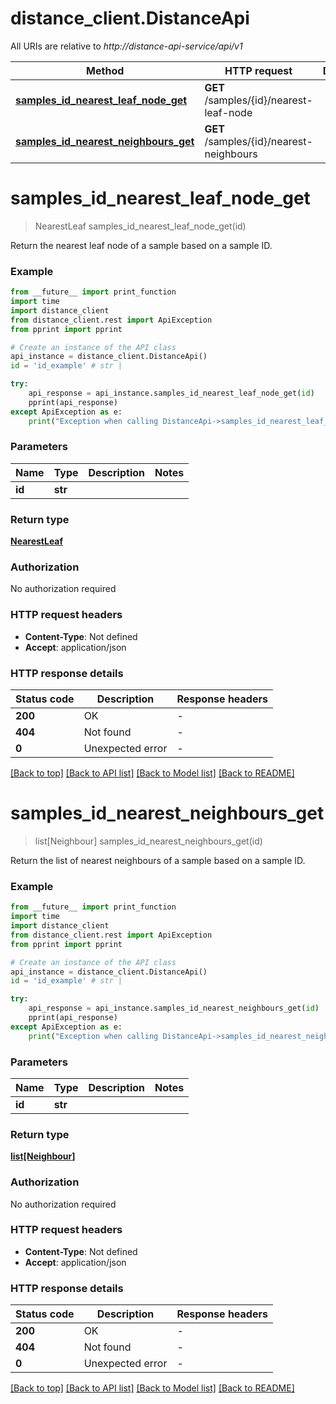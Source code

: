 # distance_client.DistanceApi

All URIs are relative to *http://distance-api-service/api/v1*

Method | HTTP request | Description
------------- | ------------- | -------------
[**samples_id_nearest_leaf_node_get**](DistanceApi.md#samples_id_nearest_leaf_node_get) | **GET** /samples/{id}/nearest-leaf-node | 
[**samples_id_nearest_neighbours_get**](DistanceApi.md#samples_id_nearest_neighbours_get) | **GET** /samples/{id}/nearest-neighbours | 


# **samples_id_nearest_leaf_node_get**
> NearestLeaf samples_id_nearest_leaf_node_get(id)



Return the nearest leaf node of a sample based on a sample ID.

### Example

```python
from __future__ import print_function
import time
import distance_client
from distance_client.rest import ApiException
from pprint import pprint

# Create an instance of the API class
api_instance = distance_client.DistanceApi()
id = 'id_example' # str | 

try:
    api_response = api_instance.samples_id_nearest_leaf_node_get(id)
    pprint(api_response)
except ApiException as e:
    print("Exception when calling DistanceApi->samples_id_nearest_leaf_node_get: %s\n" % e)
```

### Parameters

Name | Type | Description  | Notes
------------- | ------------- | ------------- | -------------
 **id** | **str**|  | 

### Return type

[**NearestLeaf**](NearestLeaf.md)

### Authorization

No authorization required

### HTTP request headers

 - **Content-Type**: Not defined
 - **Accept**: application/json

### HTTP response details
| Status code | Description | Response headers |
|-------------|-------------|------------------|
**200** | OK |  -  |
**404** | Not found |  -  |
**0** | Unexpected error |  -  |

[[Back to top]](#) [[Back to API list]](../README.md#documentation-for-api-endpoints) [[Back to Model list]](../README.md#documentation-for-models) [[Back to README]](../README.md)

# **samples_id_nearest_neighbours_get**
> list[Neighbour] samples_id_nearest_neighbours_get(id)



Return the list of nearest neighbours of a sample based on a sample ID.

### Example

```python
from __future__ import print_function
import time
import distance_client
from distance_client.rest import ApiException
from pprint import pprint

# Create an instance of the API class
api_instance = distance_client.DistanceApi()
id = 'id_example' # str | 

try:
    api_response = api_instance.samples_id_nearest_neighbours_get(id)
    pprint(api_response)
except ApiException as e:
    print("Exception when calling DistanceApi->samples_id_nearest_neighbours_get: %s\n" % e)
```

### Parameters

Name | Type | Description  | Notes
------------- | ------------- | ------------- | -------------
 **id** | **str**|  | 

### Return type

[**list[Neighbour]**](Neighbour.md)

### Authorization

No authorization required

### HTTP request headers

 - **Content-Type**: Not defined
 - **Accept**: application/json

### HTTP response details
| Status code | Description | Response headers |
|-------------|-------------|------------------|
**200** | OK |  -  |
**404** | Not found |  -  |
**0** | Unexpected error |  -  |

[[Back to top]](#) [[Back to API list]](../README.md#documentation-for-api-endpoints) [[Back to Model list]](../README.md#documentation-for-models) [[Back to README]](../README.md)

